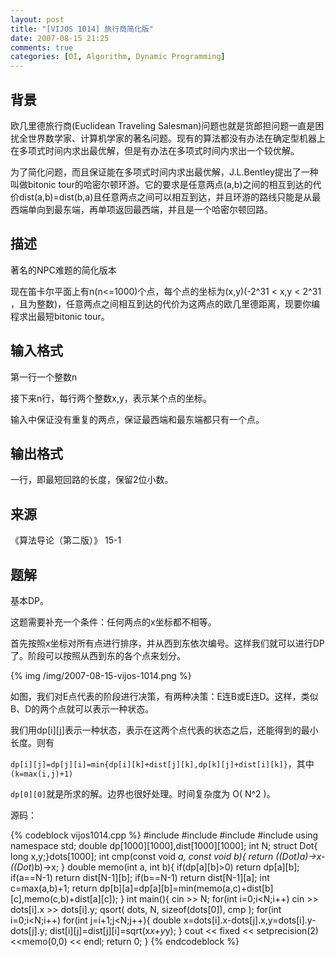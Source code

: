 ```yaml
---
layout: post
title: "[VIJOS 1014] 旅行商简化版"
date: 2007-08-15 21:25
comments: true
categories: [OI, Algorithm, Dynamic Programming]
---
```


## 背景 ##

欧几里德旅行商(Euclidean Traveling Salesman)问题也就是货郎担问题一直是困扰全世界数学家、计算机学家的著名问题。现有的算法都没有办法在确定型机器上在多项式时间内求出最优解，但是有办法在多项式时间内求出一个较优解。

为了简化问题，而且保证能在多项式时间内求出最优解，J.L.Bentley提出了一种叫做bitonic tour的哈密尔顿环游。它的要求是任意两点(a,b)之间的相互到达的代价dist(a,b)=dist(b,a)且任意两点之间可以相互到达，并且环游的路线只能是从最西端单向到最东端，再单项返回最西端，并且是一个哈密尔顿回路。

## 描述 ##

著名的NPC难题的简化版本

现在笛卡尔平面上有n(n<=1000)个点，每个点的坐标为(x,y)(-2^31 < x,y < 2^31 ，且为整数)，任意两点之间相互到达的代价为这两点的欧几里德距离，现要你编程求出最短bitonic tour。

## 输入格式 ##

第一行一个整数n


接下来n行，每行两个整数x,y，表示某个点的坐标。


输入中保证没有重复的两点，保证最西端和最东端都只有一个点。

## 输出格式 ##

一行，即最短回路的长度，保留2位小数。

## 来源 ##

《算法导论（第二版）》 15-1

## 题解 ##

基本DP。

这题需要补充一个条件：任何两点的x坐标都不相等。

首先按照x坐标对所有点进行排序，并从西到东依次编号。这样我们就可以进行DP了。阶段可以按照从西到东的各个点来划分。

{% img /img/2007-08-15-vijos-1014.png %}

如图，我们对E点代表的阶段进行决策，有两种决策：E连B或E连D。这样，类似B、D的两个点就可以表示一种状态。

我们用dp[i][j]表示一种状态，表示在这两个点代表的状态之后，还能得到的最小长度。则有

`dp[i][j]=dp[j][i]=min{dp[i][k]+dist[j][k],dp[k][j]+dist[i][k]}`，其中`(k=max(i,j)+1)`

`dp[0][0]`就是所求的解。边界也很好处理。时间复杂度为 O( N^2 )。

源码：


{% codeblock vijos1014.cpp %}
#include <iostream>
#include <iomanip>
#include <cstdlib>
#include <cmath>
using namespace std;
double dp[1000][1000],dist[1000][1000];
int N;
struct Dot{	long x,y;}dots[1000];
int cmp(const void *a, const void *b){
	return ((Dot*)a)->x-((Dot*)b)->x;
}
double memo(int a, int b){
	if(dp[a][b]>0)	return dp[a][b];
	if(a==N-1)	return dist[N-1][b];
	if(b==N-1)	return dist[N-1][a];
	int c=max(a,b)+1;
	return dp[b][a]=dp[a][b]=min(memo(a,c)+dist[b][c],memo(c,b)+dist[a][c]);
}
int main(){
	cin >> N;
	for(int i=0;i<N;i++)
		cin >> dots[i].x >> dots[i].y;
	qsort( dots, N, sizeof(dots[0]), cmp );
	for(int i=0;i<N;i++)
		for(int j=i+1;j<N;j++){
			double x=dots[i].x-dots[j].x,y=dots[i].y-dots[j].y;
			dist[i][j]=dist[j][i]=sqrt(x*x+y*y);
		}
	cout << fixed << setprecision(2) <<memo(0,0) << endl;
	return 0;
}
{% endcodeblock %}
